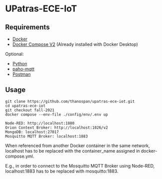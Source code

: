 # UPatras-ECE-IoT

## Requirements

* [Docker](https://docs.docker.com/engine/install/)
* [Docker Compose V2](https://docs.docker.com/compose/cli-command/#installing-compose-v2) (Already installed with Docker Desktop)

Optional:
* [Python](https://www.python.org/downloads/)
* [paho-mqtt](https://pypi.org/project/paho-mqtt/)
* [Postman](https://www.postman.com/downloads/)

## Usage

```
git clone https://github.com/thanospan/upatras-ece-iot.git
cd upatras-ece-iot
git checkout fall-2021
docker compose --env-file ./config/env/.env up
```
```
Node-RED: http://localhost:1880
Orion Context Broker: http://localhost:1026/v2
MongoDB: localhost:27017
Mosquitto MQTT Broker: localhost:1883
```
When referenced from another Docker container in the same network, localhost has to be replaced with the container_name assigned in docker-compose.yml.

E.g., in order to connect to the Mosquitto MQTT Broker using Node-RED, localhost:1883 has to be replaced with mosquitto:1883.
